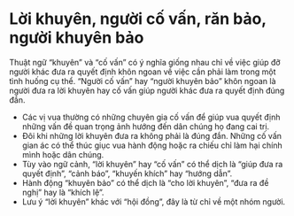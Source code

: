 # Lời khuyên, người cố vấn, răn bảo, người khuyên bảo

Thuật ngữ “khuyên” và “cố vấn” có ý nghĩa giống nhau chỉ về việc giúp đỡ người khác đưa ra quyết định khôn ngoan về việc cần phải làm trong một tình huống cụ thể. “Người cố vấn” hay “người khuyên bảo” khôn ngoan là người đưa ra lời khuyên hay cố vấn giúp người khác đưa ra quyết định đúng đắn.  
- Các vị vua thường có những chuyên gia cố vấn để giúp vua quyết định những vấn đề quan trọng ảnh hướng đến dân chúng họ đang cai trị.  
- Đôi khi những lời khuyên đưa ra không phải là đúng đắn. Những cố vấn gian ác có thể thúc giục vua hành động hoặc ra chiếu chỉ làm hại chính mình hoặc dân chúng.  
- Tùy vào ngữ cảnh, “lời khuyên” hay “cố vấn” có thể dịch là “giúp đưa ra quyết định”, “cảnh báo”, “khuyến khích” hay “hướng dẫn”.  
- Hành động “khuyên bảo” có thể dịch là “cho lời khuyên”, “đưa ra đề nghị” hay là “khích lệ”. 
- Lưu ý “lời khuyên” khác với “hội đồng”, đây là từ chỉ về một nhóm người.

